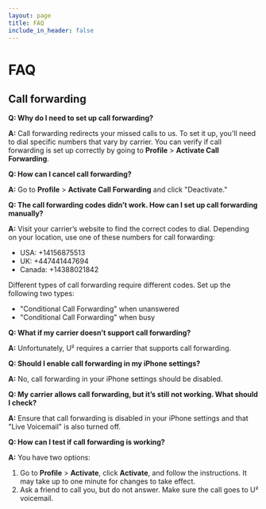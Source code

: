 ```yaml
---
layout: page
title: FAQ
include_in_header: false
---
```

# FAQ

## Call forwarding

**Q: Why do I need to set up call forwarding?**

**A:** Call forwarding redirects your missed calls to us. To set it up, you'll need to dial specific numbers that vary by carrier. You can verify if call forwarding is set up correctly by going to **Profile** > **Activate Call Forwarding**.

**Q: How can I cancel call forwarding?**

**A:** Go to **Profile** > **Activate Call Forwarding** and click "Deactivate."

**Q: The call forwarding codes didn’t work. How can I set up call forwarding manually?**

**A:** Visit your carrier’s website to find the correct codes to dial. Depending on your location, use one of these numbers for call forwarding:
- USA: +14156875513
- UK: +447441447694
- Canada: +14388021842

Different types of call forwarding require different codes. Set up the following two types:
- "Conditional Call Forwarding" when unanswered
- "Conditional Call Forwarding" when busy

**Q: What if my carrier doesn’t support call forwarding?**

**A:** Unfortunately, U² requires a carrier that supports call forwarding.

**Q: Should I enable call forwarding in my iPhone settings?**

**A:** No, call forwarding in your iPhone settings should be disabled.

**Q: My carrier allows call forwarding, but it’s still not working. What should I check?**

**A:** Ensure that call forwarding is disabled in your iPhone settings and that "Live Voicemail" is also turned off.

**Q: How can I test if call forwarding is working?**

**A:** You have two options:
1. Go to **Profile** > **Activate**, click **Activate**, and follow the instructions. It may take up to one minute for changes to take effect.
2. Ask a friend to call you, but do not answer. Make sure the call goes to U² voicemail.



